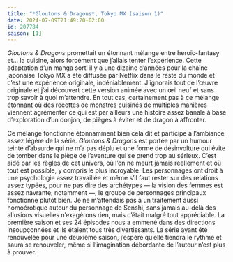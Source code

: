 ```yaml
---
title: "*Gloutons & Dragons*, Tokyo MX (saison 1)"
date: 2024-07-09T21:49:20+02:00
id: 207784 
saison: [1]
---
```


*Gloutons & Dragons* promettait un étonnant mélange entre heroïc-fantasy et… la cuisine, alors forcément que j’allais tenter l’expérience. Cette adaptation d’un manga sorti il y a une dizaine d’années pour la chaîne japonaise Tokyo MX a été diffusée par Netflix dans le reste du monde et c’est une expérience originale, indéniablement. J’ignorais tout de l’œuvre originale et j’ai découvert cette version animée avec un œil neuf et sans trop savoir à quoi m’attendre. En tout cas, certainement pas à ce mélange étonnant où des recettes de monstres cuisinés de multiples manières viennent agrémenter ce qui est par ailleurs une histoire assez banale à base d’exploration d’un donjon, de pièges à éviter et de dragon à affronter. 

Ce mélange fonctionne étonnamment bien cela dit et participe à l’ambiance assez légère de la série. *Gloutons & Dragons* est portée par un humour teinté d’absurde qui ne m’a pas déplu et une forme de désinvolture qui évite de tomber dans le piège de l’aventure qui se prend trop au sérieux. C’est aidé par les règles de cet univers, où l’on ne meurt jamais réellement et où tout est possible, y compris le plus incroyable. Les personnages ont droit à une psychologie assez travaillée et même s’il faut rester sur des relations assez typées, pour ne pas dire des archétypes — la vision des femmes est assez navrante, notamment —, le groupe de personnages principaux fonctionne plutôt bien. Je ne m’attendais pas à un traitement aussi homoérotique autour du personnage de Senshi, sans jamais au-delà des allusions visuelles n’exagérons rien, mais c’était malgré tout appréciable. La première saison et ses 24 épisodes nous a emmené dans des directions insoupçonnées et ils étaient tous très divertissants. La série ayant été renouvelée pour une deuxième saison, j’espère qu’elle tiendra le rythme et saura se renouveler, même si l’imagination débordante de l’auteur n’est plus à prouver. 
